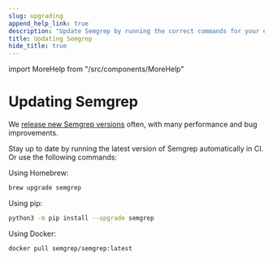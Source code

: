 ```yaml
---
slug: upgrading
append_help_link: true
description: "Update Semgrep by running the correct commands for your environment or operating system."
title: Updating Semgrep
hide_title: true
---
```


import MoreHelp from "/src/components/MoreHelp"

# Updating Semgrep

We [release new Semgrep versions](https://github.com/semgrep/semgrep/releases) often, with many performance and bug improvements. 

Stay up to date by running the latest version of Semgrep automatically in CI. Or use the following commands:

Using Homebrew:
```sh
brew upgrade semgrep
```

Using pip:
```sh
python3 -m pip install --upgrade semgrep
```

Using Docker:
```sh
docker pull semgrep/semgrep:latest
```


<MoreHelp />

